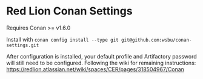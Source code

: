 Red Lion Conan Settings
=======================

Requires Conan >= v1.6.0

Install with `conan config install --type git git@github.com:wsbu/conan-settings.git`

After configuration is installed, your default profile and Artifactory password
will still need to be configured. Following the wiki for remaining instructions:
https://redlion.atlassian.net/wiki/spaces/CER/pages/318504967/Conan
